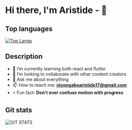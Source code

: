 # Hi there, I'm Aristide - 👋

<!--
**niyongaboaristide17/niyongaboaristide17** is a ✨ _special_ ✨ repository because its `README.md` (this file) appears on your GitHub profile.

Here are some ideas to get you started:

- 🔭 I’m currently working on ...
- 🌱 I’m currently learning ...
- 👯 I’m looking to collaborate on ...
- 🤔 I’m looking for help with ...
- 💬 Ask me about ...
- 📫 How to reach me: ...
- 😄 Pronouns: ...
- ⚡ Fun fact: ...
-->
## Top languages

[![Top Langs](https://github-readme-stats.vercel.app/api/top-langs/?username=niyongaboaristide17&layout=compact)](https://github.com/niyongaboaristide17/the-blog-yann)
## Description

- 🌱 I’m currently learning both react and flutter
- 👯 I’m looking to collaborate with other content creators
- 💬 Ask me about everything
- 📫 How to reach me: **<niyongaboaristide17@gmail.com>**
- ⚡ Fun fact: **Don't ever confuse motion with progress**

## Git stats
![GIT STATS](https://github-readme-stats.vercel.app/api?username=niyongaboaristide17&show_icons=true&hide_border=false)
